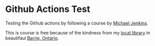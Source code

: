 # Github Actions Test

Testing the Github actions by following a course by [Michael Jenkins](https://www.linkedin.com/learning/learning-github-actions-2).

This is course is free because of the kindness from my [local library](https://www.linkedin.com/learning-login/go/barrielibrary) in beautifaul [Barrie, Ontario](https://en.wikipedia.org/wiki/Barrie).
